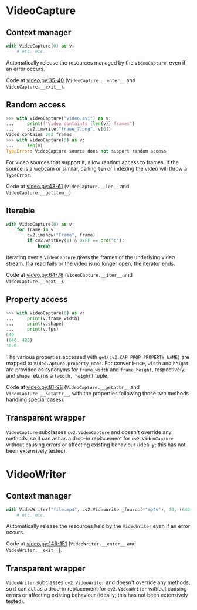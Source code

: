 # VideoCapture

## Context manager

```python
with VideoCapture(0) as v:
    # etc. etc.
```

Automatically release the resources managed by the `VideoCapture`, even if an error occurs.

Code at [video.py:35-40](video.py#L35-L40) (`VideoCapture.__enter__` and `VideoCapture.__exit__`).

## Random access

```python
>>> with VideoCapture("video.avi") as v:
...     print(f"Video containts {len(v)} frames")
...     cv2.imwrite("frame_7.png", v[6])
Video contains 203 frames
>>> with VideoCapture(0) as v:
...     len(v)
TypeError: VideoCapture source does not support random access
```

For video sources that support it, allow random access to frames. If the source is a webcam or similar, calling `len` or indexing the video will throw a `TypeError`.

Code at [video.py:43-61](video.py#L43-L61) (`VideoCapture.__len__` and `VideoCapture.__getitem__`)

## Iterable

```python
with VideoCapture(0) as v:
	for frame in v:
        cv2.imshow("Frame", frame)
        if cv2.waitKey(1) & 0xFF == ord("q"):
            break
```

Iterating over a `VideoCapture` gives the frames of the underlying video stream. If a read fails or the video is no longer open, the iterator ends.

Code at [video.py:64-78](video.py#L64-L78) (`VideoCapture.__iter__` and `VideoCapture.__next__`).

## Property access

```python
>>> with VideoCapture(0) as v:
... 	print(v.frame_width)
... 	print(v.shape)
... 	print(v.fps)
640
(640, 480)
30.0
```

The various properties accessed with `get(cv2.CAP_PROP_PROPERTY_NAME)` are mapped to `VideoCapture.property_name`. For convenience, `width` and `height` are provided as synonyms for `frame_width` and `frame_height`, respectively; and `shape` returns a `(width, height)` tuple.

Code at [video.py:81-98](video.py#L81-L98) (`VideoCapture.__getattr__` and `VideoCapture.__setattr__`, with the properties following those two methods handling special cases).

## Transparent wrapper

`VideoCapture` subclasses `cv2.VideoCapture` and doesn't override any methods, so it can act as a drop-in replacement for `cv2.VideoCapture` without causing errors or affecting existing behaviour (ideally; this has not been extensively tested).

# VideoWriter

## Context manager

```python
with VideoWriter("file.mp4", cv2.VideoWriter_fourcc(*"mp4v"), 30, (640, 480)) as vw:
	# etc. etc.
```

Automatically release the resources held by the `VideoWriter` even if an error occurs.

Code at [video.py:146-151](video.py#L146-L151) (`VideoWriter.__enter__` and `VideoWriter.__exit__`).

## Transparent wrapper

`VideoWriter` subclasses `cv2.VideoWriter` and doesn't override any methods, so it can act as a drop-in replacement for `cv2.VideoWriter` without causing errors or affecting existing behaviour (ideally; this has not been extensively tested).
